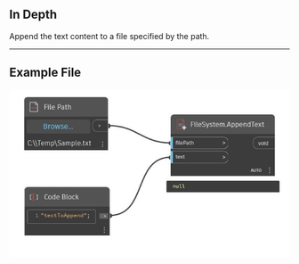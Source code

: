 ## In Depth
Append the text content to a file specified by the path.
___
## Example File

![AppendText](./DSCore.IO.FileSystem.AppendText_img.jpg)

